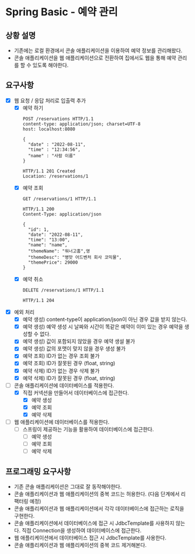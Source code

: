 # Spring Basic - 예약 관리

## 상황 설명

- 기존에는 로컬 환경에서 콘솔 애플리케이션을 이용하여 예약 정보를 관리해왔다.
- 콘솔 애플리케이션을 웹 애플리케이션으로 전환하여 집에서도 웹을 통해 예약 관리를 할 수 있도록 해야한다.

## 요구사항

- [X] 웹 요청 / 응답 처리로 입출력 추가
    - [X] 예약 하기
      ```
      POST /reservations HTTP/1.1
      content-type: application/json; charset=UTF-8
      host: localhost:8080
      
      {
        "date" : "2022-08-11",
        "time" : "12:34:56",
        "name" : "사람 이름"
      }
      ```
      ```
      HTTP/1.1 201 Created
      Location: /reservations/1
      ```
    - [X] 예약 조회
      ```
      GET /reservations/1 HTTP/1.1
      ```
      ```
      HTTP/1.1 200 
      Content-Type: application/json
      
      {
        "id": 1,
        "date": "2022-08-11",
        "time": "13:00",
        "name": "name",
        "themeName": "워너고홈",영
        "themeDesc": "병맛 어드벤처 회사 코믹물",
        "themePrice": 29000
      }
      ```
    - [X] 예약 취소
      ```
      DELETE /reservations/1 HTTP/1.1
      ```
      ```
      HTTP/1.1 204 
      ```
- [X] 예외 처리
    - [X] 예약 생성) content-type이 application/json이 아닌 경우 값을 받지 않는다.
    - [X] 예약 생성) 예약 생성 시 날짜와 시간이 똑같은 예약이 이미 있는 경우 예약을 생성할 수 없다.
    - [X] 예약 생성) 값이 포함되지 않았을 경우 예약 생설 불가
    - [X] 예약 생성) 값의 포맷이 맞지 않을 경우 생성 불가
    - [X] 예약 조회) ID가 없는 경우 조회 불가
    - [X] 예약 조회) ID가 잘못된 경우 (float, string)
    - [X] 예약 삭제) ID가 없는 경우 삭제 불가
    - [X] 예약 삭제) ID가 잘못된 경우 (float, string)
- [ ] 콘솔 애플리케이션에 데이터베이스를 적용한다.
    - [X] 직접 커넥션을 만들어서 데이터베이스에 접근한다.
        - [X] 예약 생성
        - [X] 예약 조회
        - [X] 예약 삭제
- [ ] 웹 애플리케이션에 데이터베이스를 적용한다.
    -  [ ] 스프링이 제공하는 기능을 활용하여 데이터베이스에 접근한다.
        - [ ] 예약 생성
        - [ ] 예약 조회
        - [ ] 예약 삭제

## 프로그래밍 요구사항

- 기존 콘솔 애플리케이션은 그대로 잘 동작해야한다.
- 콘솔 애플리케이션과 웹 애플리케이션의 중복 코드는 허용한다. (다음 단계에서 리팩터링 예정)
- 콘솔 애플리케이션과 웹 애플리케이션에서 각각 데이터베이스에 접근하는 로직을 구현한다.
- 콘솔 애플리케이션에서 데이터베이스에 접근 시 JdbcTemplate를 사용하지 않는다. 직접 Connection을 생성하여 데이터베이스에 접근한다.
- 웹 애플리케이션에서 데이터베이스 접근 시 JdbcTemplate를 사용한다.
- 콘솔 애플리케이션과 웹 애플리케이션의 중복 코드 제거해본다.
